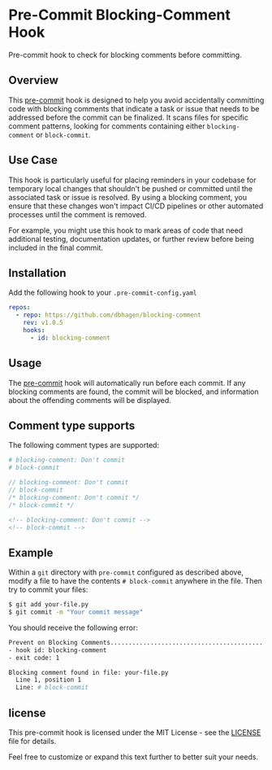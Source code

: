 # Pre-Commit Blocking-Comment Hook

Pre-commit hook to check for blocking comments before committing.

## Overview

This [pre-commit](https://pre-commit.com) hook is designed to help you avoid accidentally committing code with blocking comments that indicate a task or issue that needs to be addressed before the commit can be finalized. It scans files for specific comment patterns, looking for comments containing either `blocking-comment` or `block-commit`.

## Use Case

This hook is particularly useful for placing reminders in your codebase for temporary local changes that shouldn't be pushed or committed until the associated task or issue is resolved. By using a blocking comment, you ensure that these changes won't impact CI/CD pipelines or other automated processes until the comment is removed.

For example, you might use this hook to mark areas of code that need additional testing, documentation updates, or further review before being included in the final commit.

## Installation

Add the following hook to your `.pre-commit-config.yaml`

```yaml
repos:
  - repo: https://github.com/dbhagen/blocking-comment
    rev: v1.0.5
    hooks:
      - id: blocking-comment
```

## Usage

The [pre-commit](https://pre-commit.com) hook will automatically run before each commit. If any blocking comments are found, the commit will be blocked, and information about the offending comments will be displayed.

## Comment type supports

The following comment types are supported:
```python
# blocking-comment: Don't commit
# block-commit
```
```java
// blocking-comment: Don't commit
// block-commit
/* blocking-comment: Don't commit */
/* block-commit */
```
```HTML
<!-- blocking-comment: Don't commit -->
<!-- block-commit -->
```
## Example

Within a `git` directory with `pre-commit` configured as described above, modify a file to have the contents `# block-commit` anywhere in the file. Then try to commit your files:

```bash
$ git add your-file.py
$ git commit -m "Your commit message"
```

You should receive the following error:
```bash
Prevent on Blocking Comments.............................................Failed
- hook id: blocking-comment
- exit code: 1

Blocking comment found in file: your-file.py
  Line 1, position 1
  Line: # block-commit
```
## license
This pre-commit hook is licensed under the MIT License - see the [LICENSE](./LICENSE) file for details.

Feel free to customize or expand this text further to better suit your needs.
